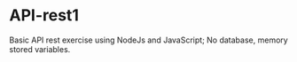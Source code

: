 # API-rest1

Basic API rest exercise using NodeJs and JavaScript;
No database, memory stored variables.
